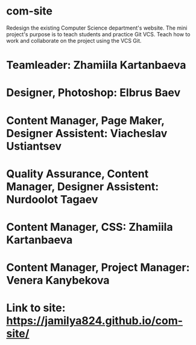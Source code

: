 # com-site

Redesign the existing Computer Science department's website. The mini project's purpose is to teach students and practice Git VCS. Teach how to work and collaborate on the project using the VCS Git.
# Teamleader: Zhamiila Kartanbaeva
# Designer, Photoshop: Elbrus Baev 
# Content Manager, Page Maker, Designer Assistent: Viacheslav Ustiantsev 
# Quality Assurance, Content Manager, Designer Assistent: Nurdoolot Tagaev
# Content Manager, CSS: Zhamiila Kartanbaeva
# Content Manager, Project Manager: Venera Kanybekova

# Link to site: https://jamilya824.github.io/com-site/
